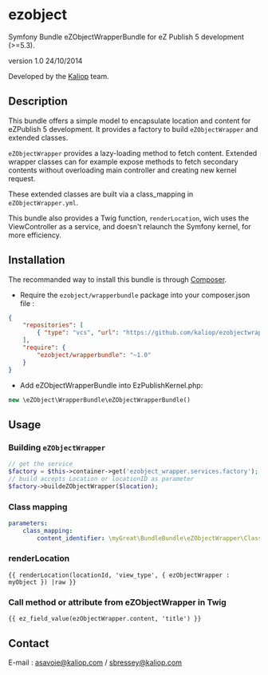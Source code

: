 # ezobject
Symfony Bundle eZObjectWrapperBundle for eZ Publish 5 development (>=5.3).

version 1.0 24/10/2014

Developed by the [Kaliop](http://www.kaliop.com/) team.

## Description

This bundle offers a simple model to encapsulate location and content for eZPublish 5 development.
It provides a factory to build `eZObjectWrapper` and extended classes.

`eZObjectWrapper` provides a lazy-loading method to fetch content.
Extended wrapper classes can for example expose methods to fetch secondary contents without overloading main controller and creating new kernel request.

These extended classes are built via a class_mapping in `eZObjectWrapper.yml`.

This bundle also provides a Twig function, `renderLocation`, wich uses the ViewController as a service, and doesn't
relaunch the Symfony kernel, for more efficiency.

## Installation

The recommanded way to install this bundle is through [Composer](http://getcomposer.org/). 

* Require the `ezobject/wrapperbundle` package into your composer.json file :

```json
{
	"repositories": [
        { "type": "vcs", "url": "https://github.com/kaliop/ezobjectwrapper.git" }
    ],
    "require": {
        "ezobject/wrapperbundle": "~1.0"
    }
}
```

* Add eZObjectWrapperBundle into EzPublishKernel.php: 

```php
new \eZObject\WrapperBundle\eZObjectWrapperBundle()
```

## Usage
### Building `eZObjectWrapper`
```php
// get the service
$factory = $this->container->get('ezobject_wrapper.services.factory');
// build accepts Location or locationID as parameter
$factory->buildeZObjectWrapper($location);
```

### Class mapping
```yml
parameters:
    class_mapping:
        content_identifier: \myGreat\BundleBundle\eZObjectWrapper\ClassesExtendingeZObjectWrapper
```

### renderLocation
```twig
{{ renderLocation(locationId, 'view_type', { ezObjectWrapper : myObject }) |raw }}
```

### Call method or attribute from eZObjectWrapper in Twig
```twig
{{ ez_field_value(ezObjectWrapper.content, 'title') }}
```



## Contact
E-mail : asavoie@kaliop.com / sbressey@kaliop.com